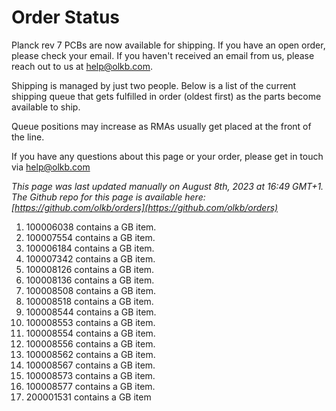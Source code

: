 # Order Status

Planck rev 7 PCBs are now available for shipping. If you have an open order, please check your email. If you haven't received an email from us, please reach out to us at help@olkb.com.

Shipping is managed by just two people. Below is a list of the current shipping queue that gets fulfilled in order (oldest first) as the parts become available to ship.

Queue positions may increase as RMAs usually get placed at the front of the line.

If you have any questions about this page or your order, please get in touch via help@olkb.com

*This page was last updated manually on August 8th, 2023 at 16:49 GMT+1. The Github repo for this page is available here: [https://github.com/olkb/orders](https://github.com/olkb/orders)*

 1. 100006038 contains a GB item.
 2. 100007554 contains a GB item.
 3. 100006184 contains a GB item.
 4. 100007342 contains a GB item.
 5. 100008126 contains a GB item.
 6. 100008136 contains a GB item.
 7. 100008508 contains a GB item.
 8. 100008518 contains a GB item.
 9. 100008544 contains a GB item.
 10. 100008553 contains a GB item.
 11. 100008554 contains a GB item.
 12. 100008556 contains a GB item.
 13. 100008562 contains a GB item.
 14. 100008567 contains a GB item.
 15. 100008573 contains a GB item.
 16. 100008577 contains a GB item.
 17. 200001531 contains a GB item
